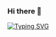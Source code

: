 ### Hi there 👋
[![Typing SVG](https://readme-typing-svg.demolab.com/?lines=Hi+There+i'ts+Krushi+Here,;I+Am+a+Full+Stack+Web+Developer.&pause=1000&color=FFC1C1&random=false)](https://git.io/typing-svg)
